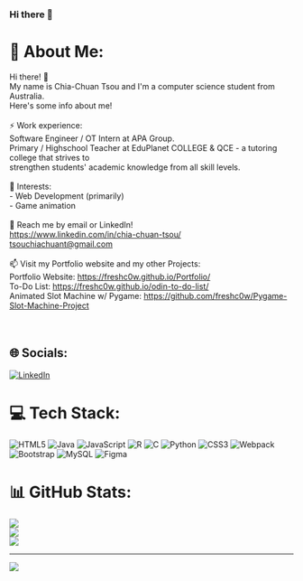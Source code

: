 ### Hi there 👋

<!--
**freshc0w/freshc0w** is a ✨ _special_ ✨ repository because its `README.md` (this file) appears on your GitHub profile.

Here are some ideas to get you started:

- 🔭 I’m currently working on ...
- 🌱 I’m currently learning ...
- 👯 I’m looking to collaborate on ...
- 🤔 I’m looking for help with ...
- 💬 Ask me about ...
- 📫 How to reach me: ...
- 😄 Pronouns: ...
- ⚡ Fun fact: ...
-->
# 💫 About Me:
Hi there! 👋<br>My name is Chia-Chuan Tsou and I'm a computer science student from Australia. <br>Here's some info about me!<br><br>⚡ Work experience:<br>Software Engineer / OT Intern at APA Group. <br> Primary / Highschool Teacher at EduPlanet COLLEGE & QCE - a tutoring college that strives to<br>strengthen students' academic knowledge from all skill levels.<br><br>🌱 Interests:<br> - Web Development (primarily)<br> - Game animation<br><br>💬 Reach me by email or LinkedIn!<br>https://www.linkedin.com/in/chia-chuan-tsou/<br>tsouchiachuant@gmail.com<br><br>📫 Visit my Portfolio website and my other Projects:<br>Portfolio Website: https://freshc0w.github.io/Portfolio/ <br>To-Do List: https://freshc0w.github.io/odin-to-do-list/<br>Animated Slot Machine w/ Pygame: https://github.com/freshc0w/Pygame-Slot-Machine-Project<br><br><br>


## 🌐 Socials:
[![LinkedIn](https://img.shields.io/badge/LinkedIn-%230077B5.svg?logo=linkedin&logoColor=white)](https://www.linkedin.com/in/chia-chuan-tsou/) 

# 💻 Tech Stack:
![HTML5](https://img.shields.io/badge/html5-%23E34F26.svg?style=for-the-badge&logo=html5&logoColor=white) ![Java](https://img.shields.io/badge/java-%23ED8B00.svg?style=for-the-badge&logo=java&logoColor=white) ![JavaScript](https://img.shields.io/badge/javascript-%23323330.svg?style=for-the-badge&logo=javascript&logoColor=%23F7DF1E) ![R](https://img.shields.io/badge/r-%23276DC3.svg?style=for-the-badge&logo=r&logoColor=white) ![C](https://img.shields.io/badge/c-%2300599C.svg?style=for-the-badge&logo=c&logoColor=white) ![Python](https://img.shields.io/badge/python-3670A0?style=for-the-badge&logo=python&logoColor=ffdd54) ![CSS3](https://img.shields.io/badge/css3-%231572B6.svg?style=for-the-badge&logo=css3&logoColor=white) ![Webpack](https://img.shields.io/badge/webpack-%238DD6F9.svg?style=for-the-badge&logo=webpack&logoColor=black) ![Bootstrap](https://img.shields.io/badge/bootstrap-%23563D7C.svg?style=for-the-badge&logo=bootstrap&logoColor=white) ![MySQL](https://img.shields.io/badge/mysql-%2300f.svg?style=for-the-badge&logo=mysql&logoColor=white) 	![Figma](https://img.shields.io/badge/figma-%23F24E1E.svg?style=for-the-badge&logo=figma&logoColor=white)
# 📊 GitHub Stats:
![](https://github-readme-stats.vercel.app/api?username=freshc0w&theme=radical&hide_border=false&include_all_commits=false&count_private=true)<br/>
![](https://github-readme-streak-stats.herokuapp.com/?user=freshc0w&theme=radical&hide_border=false)<br/>
![](https://github-readme-stats.vercel.app/api/top-langs/?username=freshc0w&theme=radical&hide_border=false&include_all_commits=false&count_private=true&layout=compact)

---
[![](https://visitcount.itsvg.in/api?id=freshc0w&icon=2&color=0)](https://visitcount.itsvg.in)
